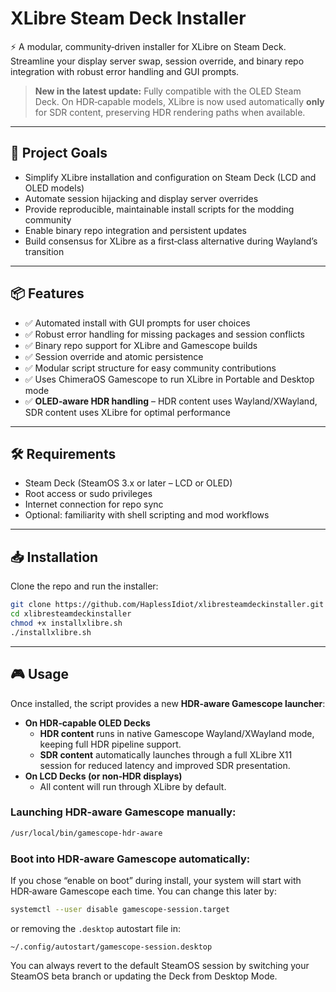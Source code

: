 # XLibre Steam Deck Installer

⚡ A modular, community‑driven installer for XLibre on Steam Deck.  
Streamline your display server swap, session override, and binary repo integration with robust error handling and GUI prompts.

> **New in the latest update:** Fully compatible with the OLED Steam Deck. On HDR‑capable models, XLibre is now used automatically **only** for SDR content, preserving HDR rendering paths when available.

---

## 🚀 Project Goals

- Simplify XLibre installation and configuration on Steam Deck (LCD and OLED models)
- Automate session hijacking and display server overrides
- Provide reproducible, maintainable install scripts for the modding community
- Enable binary repo integration and persistent updates
- Build consensus for XLibre as a first‑class alternative during Wayland’s transition

---

## 📦 Features

- ✅ Automated install with GUI prompts for user choices  
- ✅ Robust error handling for missing packages and session conflicts  
- ✅ Binary repo support for XLibre and Gamescope builds  
- ✅ Session override and atomic persistence  
- ✅ Modular script structure for easy community contributions  
- ✅ Uses ChimeraOS Gamescope to run XLibre in Portable and Desktop mode  
- ✅ **OLED‑aware HDR handling** – HDR content uses Wayland/XWayland, SDR content uses XLibre for optimal performance  

---

## 🛠 Requirements

- Steam Deck (SteamOS 3.x or later – LCD or OLED)  
- Root access or sudo privileges  
- Internet connection for repo sync  
- Optional: familiarity with shell scripting and mod workflows  

---

## 📥 Installation

Clone the repo and run the installer:

```bash
git clone https://github.com/HaplessIdiot/xlibresteamdeckinstaller.git
cd xlibresteamdeckinstaller
chmod +x installxlibre.sh
./installxlibre.sh
```

---

## 🎮 Usage

Once installed, the script provides a new **HDR‑aware Gamescope launcher**:

- **On HDR‑capable OLED Decks**  
  - **HDR content** runs in native Gamescope Wayland/XWayland mode, keeping full HDR pipeline support.  
  - **SDR content** automatically launches through a full XLibre X11 session for reduced latency and improved SDR presentation.
- **On LCD Decks (or non‑HDR displays)**  
  - All content will run through XLibre by default.

### Launching HDR‑aware Gamescope manually:
```bash
/usr/local/bin/gamescope-hdr-aware
```

### Boot into HDR‑aware Gamescope automatically:
If you chose “enable on boot” during install, your system will start with HDR‑aware Gamescope each time. You can change this later by:
```bash
systemctl --user disable gamescope-session.target
```
or removing the `.desktop` autostart file in:
```
~/.config/autostart/gamescope-session.desktop
```

You can always revert to the default SteamOS session by switching your SteamOS beta branch or updating the Deck from Desktop Mode.
